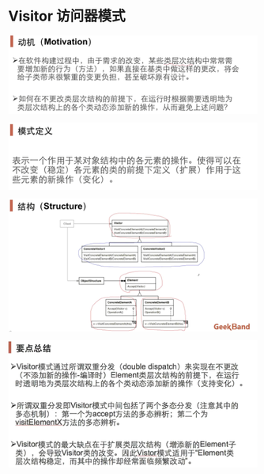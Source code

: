 # Visitor 访问器模式

![](image/image.png)

![](image/image_1.png)

![](image/image_2.png)

![](image/image_3.png)

